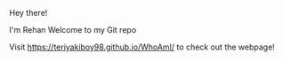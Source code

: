Hey there!

I'm Rehan Welcome to my Git repo

Visit https://teriyakiboy98.github.io/WhoAmI/ to check out the webpage!
